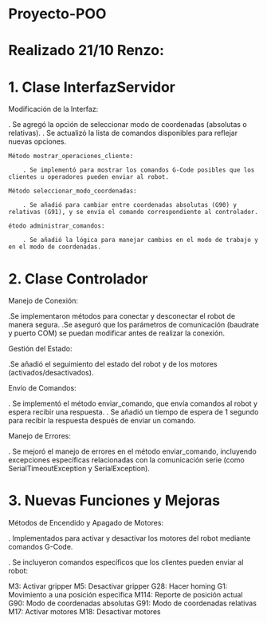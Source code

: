 # Proyecto-POO


# Realizado 21/10 Renzo: 

# 1. Clase InterfazServidor
Modificación de la Interfaz:

. Se agregó la opción de seleccionar modo de coordenadas (absolutas o relativas).
. Se actualizó la lista de comandos disponibles para reflejar nuevas opciones.

    Método mostrar_operaciones_cliente:

        . Se implementó para mostrar los comandos G-Code posibles que los clientes u operadores pueden enviar al robot.

    Método seleccionar_modo_coordenadas:

        . Se añadió para cambiar entre coordenadas absolutas (G90) y relativas (G91), y se envía el comando correspondiente al controlador.

    étodo administrar_comandos:

        . Se añadió la lógica para manejar cambios en el modo de trabajo y en el modo de coordenadas.
# 2. Clase Controlador
Manejo de Conexión:

.Se implementaron métodos para conectar y desconectar el robot de manera segura.
.Se aseguró que los parámetros de comunicación (baudrate y puerto COM) se puedan modificar antes de realizar la conexión.

Gestión del Estado:

.Se añadió el seguimiento del estado del robot y de los motores (activados/desactivados).

Envío de Comandos:

. Se implementó el método enviar_comando, que envía comandos al robot y espera recibir una respuesta.
. Se añadió un tiempo de espera de 1 segundo para recibir la respuesta después de enviar un comando.

Manejo de Errores:

. Se mejoró el manejo de errores en el método enviar_comando, incluyendo excepciones específicas relacionadas con la comunicación serie (como SerialTimeoutException y SerialException).
# 3. Nuevas Funciones y Mejoras

Métodos de Encendido y Apagado de Motores:

. Implementados para activar y desactivar los motores del robot mediante comandos G-Code.

. Se incluyeron comandos específicos que los clientes pueden enviar al robot:

M3: Activar gripper
M5: Desactivar gripper
G28: Hacer homing
G1: Movimiento a una posición específica
M114: Reporte de posición actual
G90: Modo de coordenadas absolutas
G91: Modo de coordenadas relativas
M17: Activar motores
M18: Desactivar motores